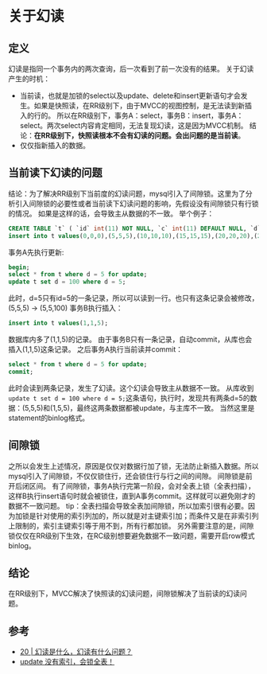 # 关于幻读

## 定义
幻读是指同一个事务内的两次查询，后一次看到了前一次没有的结果。
关于幻读产生的时机：
- 当前读，也就是加锁的select以及update、delete和insert更新语句才会发生。如果是快照读，在RR级别下，由于MVCC的视图控制，是无法读到新插入的行的。
所以在RR级别下，事务A：select，事务B：insert，事务A：select。两次select内容肯定相同，无法复现幻读，这是因为MVCC机制。
结论：**在RR级别下，快照读根本不会有幻读的问题。会出问题的是当前读**。
- 仅仅指新插入的数据。

## 当前读下幻读的问题
结论：为了解决RR级别下当前度的幻读问题，mysql引入了间隙锁。这里为了分析引入间隙锁的必要性或者当前读下幻读问题的影响，先假设没有间隙锁只有行锁的情况。
如果是这样的话，会导致主从数据的不一致。
举个例子：
```sql
CREATE TABLE `t` ( `id` int(11) NOT NULL, `c` int(11) DEFAULT NULL, `d` int(11) DEFAULT NULL, PRIMARY KEY (`id`), KEY `c` (`c`)) ENGINE=InnoDB;
insert into t values(0,0,0),(5,5,5),(10,10,10),(15,15,15),(20,20,20),(25,25,25);
```
事务A先执行更新:
```sql
begin;
select * from t where d = 5 for update;
update t set d = 100 where d = 5;
```
此时，d=5只有id=5的一条记录，所以可以读到一行。也只有这条记录会被修改，(5,5,5) -> (5,5,100)
事务B执行插入：
```sql
insert into t values(1,1,5);
```
数据库内多了(1,1,5)的记录。
由于事务B只有一条记录，自动commit，从库也会插入(1,1,5)这条记录。
之后事务A执行当前读并commit：
```sql
select * from t where d = 5 for update;
commit;
```
此时会读到两条记录，发生了幻读。这个幻读会导致主从数据不一致。
从库收到`update t set d = 100 where d = 5;`这条语句，执行时，发现共有两条d=5的数据：(5,5,5)和(1,5,5)，最终这两条数据都被update，与主库不一致。
当然这里是statement的binlog格式。

## 间隙锁
之所以会发生上述情况，原因是仅仅对数据行加了锁，无法防止新插入数据。所以mysql引入了间隙锁，不仅仅锁住行，还会锁住行与行之间的间隙。
间隙锁是前开后闭区间。
有了间隙锁，事务A执行完第一阶段，会对全表上锁（全表扫描），这样B执行insert语句时就会被锁住，直到A事务commit。这样就可以避免刚才的数据不一致问题。
tip：全表扫描会导致全表加间隙锁，所以加索引很有必要。因为加锁是针对使用的索引列加的，所以就是对主键索引加；而条件又是在非索引列上限制的，索引主键索引等于用不到，所有行都加锁。
另外需要注意的是，间隙锁仅仅在RR级别下生效，在RC级别想要避免数据不一致问题，需要开启row模式binlog。

## 结论
在RR级别下，MVCC解决了快照读的幻读问题，间隙锁解决了当前读的幻读问题。

## 参考
- [20 | 幻读是什么，幻读有什么问题？](https://time.geekbang.org/column/article/75173)
- [update 没有索引，会锁全表！](https://bbs.huaweicloud.com/blogs/300169)
